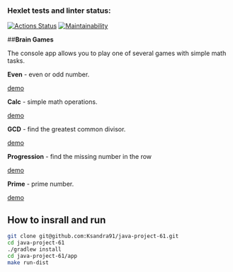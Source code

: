 ### Hexlet tests and linter status:
[![Actions Status](https://github.com/Ksandra91/java-project-61/actions/workflows/hexlet-check.yml/badge.svg)](https://github.com/Ksandra91/java-project-61/actions)
[![Maintainability](https://api.codeclimate.com/v1/badges/7788f1dd45a96ff2a08c/maintainability)](https://codeclimate.com/github/Ksandra91/java-project-61/maintainability)

##**Brain Games**

The console app allows you to play one of several games with simple math tasks.

**Even** - even or odd number.

[demo](https://asciinema.org/a/NhhbI276HPaWE9GCKZ9DIAQy6)

**Calc** - simple math operations.

[demo](https://asciinema.org/a/WXG9Y1WzskCQA8VlAWN7GvqWA)

**GCD** - find the greatest common divisor.

[demo](https://asciinema.org/a/EbT65OH4JtDPQohVSYyYqiAzW)

**Progression** - find the missing number in the row

[demo](https://asciinema.org/a/r3A148A0k9cccL7ZU8JhxbkFq)

**Prime** - prime number.

[demo](https://asciinema.org/a/FBiGd0YDwC1aBzxnzHdsHJmF5)

## How to insrall and run

```bash
git clone git@github.com:Ksandra91/java-project-61.git
cd java-project-61
./gradlew install
cd java-project-61/app
make run-dist
```



